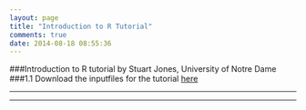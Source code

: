 ```yaml
---
layout: page
title: "Introduction to R Tutorial"
comments: true
date: 2014-08-18 08:55:36
---
```

###Introduction to R tutorial by Stuart Jones, University of Notre Dame
###1.1 Download the inputfiles for the tutorial [here](https://github.com/edamame-course/docs/tree/gh-pages/extra/Jones_RTutorialFiles/)


-----------------------------------------------
-----------------------------------------------
